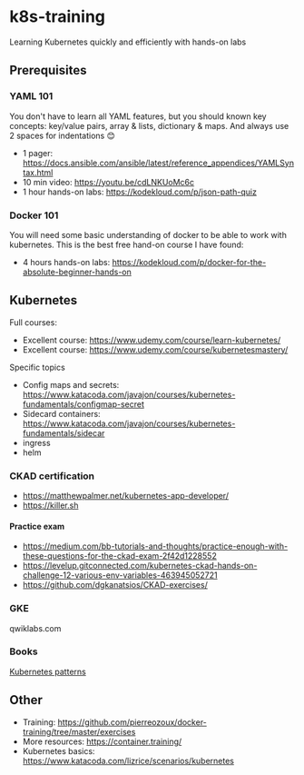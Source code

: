 # k8s-training

Learning Kubernetes quickly and efficiently with hands-on labs

## Prerequisites 
### YAML 101
You don't have to learn all YAML features, but you should known key concepts: key/value pairs, array & lists, dictionary & maps. And always use 2 spaces for indentations 😊
* 1 pager: https://docs.ansible.com/ansible/latest/reference_appendices/YAMLSyntax.html
* 10 min video: https://youtu.be/cdLNKUoMc6c
* 1 hour hands-on labs: https://kodekloud.com/p/json-path-quiz

### Docker 101
You will need some basic understanding of docker to be able to work with kubernetes. This is the best free hand-on course I have found:
* 4 hours hands-on labs: https://kodekloud.com/p/docker-for-the-absolute-beginner-hands-on

## Kubernetes
Full courses:
* Excellent course: https://www.udemy.com/course/learn-kubernetes/
* Excellent course: https://www.udemy.com/course/kubernetesmastery/

Specific topics
* Config maps and secrets: https://www.katacoda.com/javajon/courses/kubernetes-fundamentals/configmap-secret
* Sidecard containers: https://www.katacoda.com/javajon/courses/kubernetes-fundamentals/sidecar
* ingress
* helm

### CKAD certification
* https://matthewpalmer.net/kubernetes-app-developer/
* https://killer.sh

#### Practice exam
* https://medium.com/bb-tutorials-and-thoughts/practice-enough-with-these-questions-for-the-ckad-exam-2f42d1228552
* https://levelup.gitconnected.com/kubernetes-ckad-hands-on-challenge-12-various-env-variables-463945052721
* https://github.com/dgkanatsios/CKAD-exercises/

### GKE
qwiklabs.com

### Books
[Kubernetes patterns](cm-oreilly-kubernetes-patterns.pdf)

## Other
* Training: https://github.com/pierreozoux/docker-training/tree/master/exercises
* More resources: https://container.training/
* Kubernetes basics: https://www.katacoda.com/lizrice/scenarios/kubernetes

